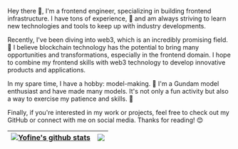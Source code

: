 Hey there 👋, I'm a frontend engineer, specializing in building frontend infrastructure. I have tons of experience, 💪 and am always striving to learn new technologies and tools to keep up with industry developments.

Recently, I've been diving into web3, which is an incredibly promising field. 🚀 I believe blockchain technology has the potential to bring many opportunities and transformations, especially in the frontend domain. I hope to combine my frontend skills with web3 technology to develop innovative products and applications.

In my spare time, I have a hobby: model-making. 🤖 I'm a Gundam model enthusiast and have made many models. It's not only a fun activity but also a way to exercise my patience and skills. 🎨

Finally, if you're interested in my work or projects, feel free to check out my GitHub or connect with me on social media. Thanks for reading! 😊


| <a href="https://github.com/yofine/github-readme-stats"><img align="center" src="https://github-readme-stats.vercel.app/api?username=yofine&show_icons=true&include_all_commits=true&theme=buefy&hide_border=true" alt="Yofine's github stats" /></a> | <a href="https://github.com/yofine/github-readme-stats"><img align="center" src="https://github-readme-stats.vercel.app/api/top-langs/?username=yofine&layout=compact&theme=buefy&hide_border=true" /></a> |
| ------------- | ------------- |


